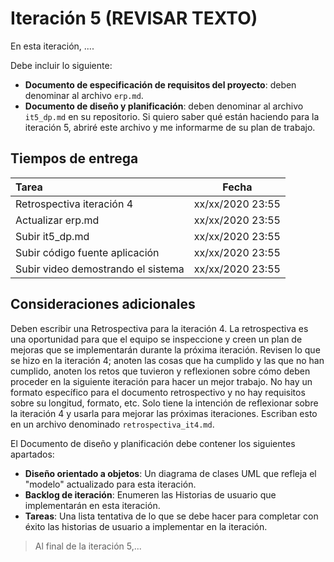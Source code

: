 # Iteración 5 (REVISAR TEXTO)

En esta iteración, .... 

Debe incluir lo siguiente:

- **Documento de especificación de requisitos del proyecto**: deben denominar al archivo `erp.md`. 
- **Documento de diseño y planificación**: deben denominar al archivo `it5_dp.md` en su repositorio. Si quiero saber qué están haciendo para la iteración 5, abriré este archivo y me informarme de su plan de trabajo.

## Tiempos de entrega

| Tarea                                   |  Fecha           |
|:----------------------------------------|:----------------:|
| Retrospectiva iteración 4               | xx/xx/2020 23:55 |
| Actualizar erp.md                       | xx/xx/2020 23:55 |
| Subir it5_dp.md                         | xx/xx/2020 23:55 |
| Subir código fuente aplicación          | xx/xx/2020 23:55 |
| Subir video demostrando el sistema      | xx/xx/2020 23:55 |

## Consideraciones adicionales

Deben escribir una Retrospectiva para la iteración 4. La retrospectiva es una oportunidad para que el equipo se inspeccione y creen un plan de mejoras que se implementarán durante la próxima iteración. Revisen lo que se hizo en la iteración 4; anoten las cosas que ha cumplido y las que no han cumplido, anoten los retos que tuvieron y reflexionen sobre cómo deben proceder en la siguiente iteración para hacer un mejor trabajo. No hay un formato específico para el documento retrospectivo y no hay requisitos sobre su longitud, formato, etc. Solo tiene la intención de reflexionar sobre la iteración 4 y usarla para mejorar las próximas iteraciones. Escriban esto en un archivo denominado `retrospectiva_it4.md`.

El Documento de diseño y planificación debe contener los siguientes apartados:
- **Diseño orientado a objetos**: Un diagrama de clases UML que refleja el "modelo" actualizado para esta iteración.
- **Backlog de iteración**: Enumeren las Historias de usuario que implementarán en esta iteración.
- **Tareas**: Una lista tentativa de lo que se debe hacer para completar con éxito las historias de usuario a implementar en la iteración.

> Al final de la iteración 5,...

